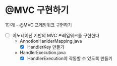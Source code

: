 # @MVC 구현하기

1단계 - @MVC 프레임워크 구현하기
- [ ] 어노테이션 기반의 MVC 프레임워크를 구현한다
  - AnnotionHanlderMapping.java
    - [x] HandlerKey 만들기
  - HandlerExecution.java
    - [x] HandlerExecution이 작동할 수 있도록 만들기
